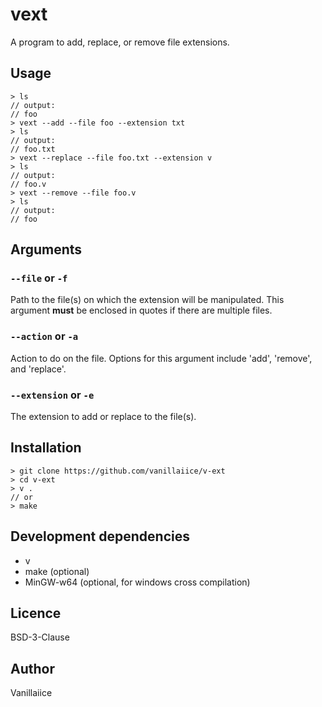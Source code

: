 # vext

A program to add, replace, or remove file extensions.

## Usage

```
> ls
// output:
// foo
> vext --add --file foo --extension txt
> ls
// output:
// foo.txt
> vext --replace --file foo.txt --extension v
> ls
// output:
// foo.v
> vext --remove --file foo.v
> ls
// output:
// foo
```

## Arguments

### ```--file``` or ```-f```

Path to the file(s) on which the extension will be manipulated. This argument **must** be enclosed in quotes if there are multiple files.

### ```--action``` or ```-a```

Action to do on the file. Options for this argument include 'add', 'remove', and 'replace'.

### ```--extension``` or ```-e```

The extension to add or replace to the file(s).

## Installation

```
> git clone https://github.com/vanillaiice/v-ext
> cd v-ext
> v .
// or
> make
```

## Development dependencies

- v
- make (optional)
- MinGW-w64 (optional, for windows cross compilation)

## Licence

BSD-3-Clause

## Author

Vanillaiice
